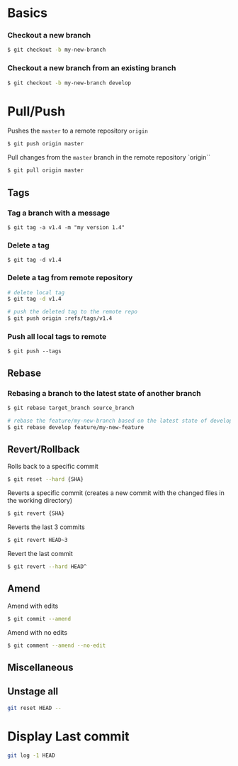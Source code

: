 # Basics

### Checkout a new branch

````bash
$ git checkout -b my-new-branch
````

### Checkout a new branch from an existing branch

````bash
$ git checkout -b my-new-branch develop
````

# Pull/Push

Pushes the `master` to a remote repository `origin`

````bash
$ git push origin master
````

Pull changes from the `master` branch in the remote repository `origin``

````bash
$ git pull origin master
````

## Tags

### Tag a branch with a message

````
$ git tag -a v1.4 -m "my version 1.4"
````

### Delete a tag

````
$ git tag -d v1.4
````

### Delete a tag from remote repository

````bash
# delete local tag
$ git tag -d v1.4

# push the deleted tag to the remote repo
$ git push origin :refs/tags/v1.4
````

### Push all local tags to remote

````
$ git push --tags
````
## Rebase

### Rebasing a branch to the latest state of another branch

````bash
$ git rebase target_branch source_branch

# rebase the feature/my-new-branch based on the latest state of develop
$ git rebase develop feature/my-new-feature
````

## Revert/Rollback

Rolls back to a specific commit

````bash
$ git reset --hard {SHA}
````

Reverts a specific commit (creates a new commit with the changed files in the working directory)

````bash
$ git revert {SHA}
````

Reverts the last 3 commits

````bash
$ git revert HEAD~3
````

Revert the last commit

````bash
$ git revert --hard HEAD^
````

## Amend

Amend with edits

````bash
$ git commit --amend
````

Amend with no edits

````bash
$ git comment --amend --no-edit
````

## Miscellaneous

## Unstage all

```bash
git reset HEAD --
```

# Display Last commit

```bash
git log -1 HEAD
```
